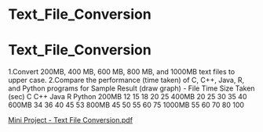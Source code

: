 # Text_File_Conversion
# Text_File_Conversion

 1.Convert 200MB, 400 MB, 600 MB, 800 MB, and 1000MB text files to upper case.
 2.Compare the performance (time taken) of C, C++, Java, R, and Python programs for
Sample Result (draw graph) -
File  Time
Size   Taken (sec)
        C  C++ Java  R  Python
200MB  12  15   18  20  25
400MB  20  25   30  35  40
600MB  34  36   40  45  53
800MB  45  50   55  60  75
1000MB 55  60   70  80  100

[Mini Project - Text File Conversion.pdf](https://github.com/Palak1593/Text_File_Conversion/files/11720492/Mini.Project.-.Text.File.Conversion.pdf)
